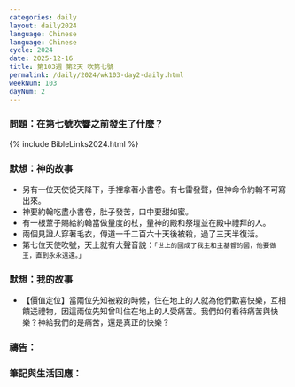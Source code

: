 ```yaml
---
categories: daily
layout: daily2024
language: Chinese
language: Chinese
cycle: 2024
date: 2025-12-16
title: 第103週 第2天 吹第七號
permalink: /daily/2024/wk103-day2-daily.html
weekNum: 103
dayNum: 2
---
```


### 問題：在第七號吹響之前發生了什麼？

{% include BibleLinks2024.html %}

### 默想：神的故事
+ 另有一位天使從天降下，手裡拿著小書卷。有七雷發聲，但神命令約翰不可寫出來。
+ 神要約翰吃盡小書卷，肚子發苦，口中要甜如蜜。
+ 有一根葦子賜給約翰當做量度的杖，量神的殿和祭壇並在殿中禮拜的人。
+ 兩個見證人穿著毛衣，傳道一千二百六十天後被殺，過了三天半復活。
+ 第七位天使吹號，天上就有大聲音說：`「世上的國成了我主和主基督的國，他要做王，直到永永遠遠。」`

### 默想：我的故事
+ 【價值定位】當兩位先知被殺的時候，住在地上的人就為他們歡喜快樂，互相饋送禮物，因這兩位先知曾叫住在地上的人受痛苦。我們如何看待痛苦與快樂？神給我們的是痛苦，還是真正的快樂？

### 禱告：

### 筆記與生活回應：
